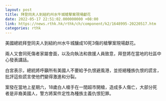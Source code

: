 ```yaml
---
layout: post
title: 拜登同夫人到紐約州水牛城槍擊案現場獻花
date: 2022-05-17 22:51:02.000000000 +08:00
link: https://news.rthk.hk/rthk/ch/component/k2/1648995-20220517.htm
categories: rthk
---
```


美國總統拜登同夫人到紐約州水牛城釀成10死3傷的槍擊案現場獻花。

兩人又會同死傷者家屬會面，以及向執法和救援人員致意，拜登將在當地的社區中心發表講話。

白宮表示，總統將呼籲所有美國人不要給予仇恨避風港，並拒絕種族仇恨的謊言，批評這些謊言使他們變得激進和分裂。

案發在當地上星期六，18歲白人槍手在一間超市開槍，造成多人傷亡，大部分死者是非裔美國人，警方將案件定性為種族主義仇恨犯罪。
